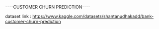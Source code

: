 
----CUSTOMER CHURN PREDICTION----

dataset link : https://www.kaggle.com/datasets/shantanudhakadd/bank-customer-churn-prediction
